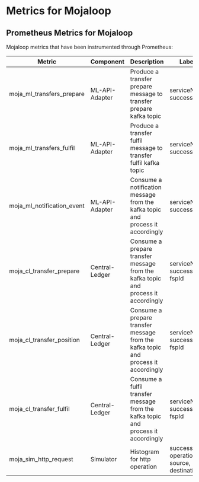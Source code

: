 # Metrics for Mojaloop

## Prometheus Metrics for Mojaloop

Mojaloop metrics that have been instrumented through Prometheus:
 

| Metric        | Component           | Description  | Labels  |
| ------------- | ------------- | ----- | ----- |
| moja_ml_transfers_prepare | ML-API-Adapter | Produce a transfer prepare message to transfer prepare kafka topic | serviceName, success |
| moja_ml_transfers_fulfil | ML-API-Adapter | Produce a transfer fulfil message to transfer fulfil kafka topic | serviceName, success  |
| moja_ml_notification_event | ML-API-Adapter | Consume a notification message from the kafka topic and process it accordingly | serviceName, success  |
| moja_cl_transfer_prepare | Central-Ledger | Consume a prepare transfer message from the kafka topic and process it accordingly | serviceName, success, fspId  |
| moja_cl_transfer_position | Central-Ledger | Consume a prepare transfer message from the kafka topic and process it accordingly | serviceName, success, fspId  |
| moja_cl_transfer_fulfil | Central-Ledger | Consume a fulfil transfer message from the kafka topic and process it accordingly | serviceName, success, fspId  |
| moja_sim_http_request | Simulator | Histogram for http operation | success, fsp, operation, source, destination  |

